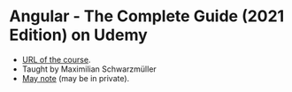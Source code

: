 # Angular - The Complete Guide (2021 Edition) on Udemy

- [URL of the course](https://www.udemy.com/course/the-complete-guide-to-angular-2/learn/lecture/13914134#overview).
- Taught by Maximilian Schwarzmüller
- [May note](https://www.notion.so/dinhanhthi/Angular-Complete-Course-acd0d1c5388f4bf08065b85b28e73415) (may be in private).
